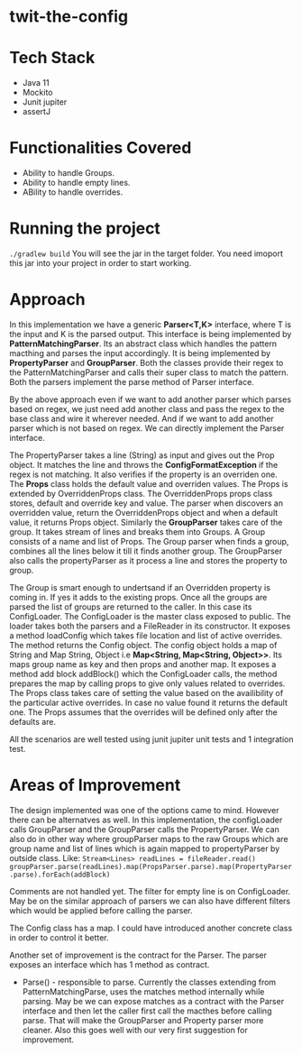 # twit-the-config 
# Tech Stack
* Java 11
* Mockito
* Junit jupiter
* assertJ

# Functionalities Covered
* Ability to handle Groups.
* Ability to handle empty lines.
* ABility to handle overrides.

# Running the project
`./gradlew build`
You will see the jar in the target folder. You need imoport this jar into your project in order to start working.

# Approach
In this implementation we have a generic **Parser<T,K>** interface, where T is the input and K is the parsed output. This interface is being implemented by **PatternMatchingParser**. Its an abstract class which handles the pattern macthing and parses the input accordingly. It is being implemented by **PropertyParser** and **GroupParser**. Both the classes provide their regex to the PatternMatchingParser and calls their super class to match the pattern. Both the parsers implement the parse method of Parser interface.

By the above approach even if we want to add another parser which parses based on regex, we just need add another class and pass the regex to the base class and wire it wherever needed. And if we want to add another parser which is not based on regex. We can directly implement the Parser interface.

The PropertyParser takes a line (String) as input and gives out the Prop object. It matches the line and throws the **ConfigFormatException** if the regex is not matching. It also verifies if the property is an overriden one. The **Props** class holds the default value and overriden values. The Props is extended by OverriddenProps class. The OverriddenProps props class stores, default and override key and value. The parser when discovers an overridden value, return the OverriddenProps object and when a default value, it returns Props object.
Similarly the **GroupParser** takes care of the group. It takes stream of lines and breaks them into Groups. A Group consists of a name and list of Props. The Group parser when finds a group, combines all the lines below it till it finds another group. The GroupParser also calls the propertyParser as it process a line and stores the property to group. 

The Group is smart enough to undertsand if an Overridden property is coming in. If yes it adds to the existing props.
Once all the groups are parsed the list of groups are returned to the caller. In this case its ConfigLoader. The ConfigLoader is the master class exposed to public. The loader takes both the parsers and a FileReader in its constructor. It exposes a method loadConfig which takes file location and list of active overrides. The method returns the Config object. The config object holds a map of String and Map String, Object i.e **Map<String, Map<String, Object>>**. Its maps group name as key and then props and another map.
It exposes a method add block addBlock() which the ConfigLoader calls, the method prepares the map by calling props to give only values related to overrides. The Props class takes care of setting the value based on the availibility of the particular active overrides. In case no value found it returns the default one. The Props assumes that the overrides will be defined only after the defaults are. 

All the scenarios are well tested using junit jupiter unit tests and 1 integration test.

# Areas of Improvement
The design implemented was one of the options came to mind. However there can be alternatves as well. In this implementation, the configLoader calls GroupParser and the GroupParser calls the PropertyParser. We can also do in other way where groupParser maps to the raw Groups which are group name and list of lines which is again mapped to propertyParser  by outside class.
Like: `Stream<Lines> readLines = fileReader.read()
groupParser.parse(readLines).map(PropsParser.parse).map(PropertyParser.parse).forEach(addBlock)`

Comments are not handled yet. The filter for empty line is on ConfigLoader. May be on the similar approach of parsers we can also have different filters which would be applied before calling the parser.

The Config class has a map. I could have introduced another concrete class in order to control it better.

Another set of improvement is the contract for the Parser. The parser exposes an interface which has 1 method as contract.
* Parse() - responsible to parse.
Currently the classes extending from PatternMatchingParse, uses the matches method internally while parsing. May be we can expose matches as a contract with the Parser interface and then let the caller first call the macthes before calling parse. That will make the GroupParser and Property parser more cleaner. Also this goes well with our very first suggestion for improvement.


